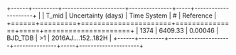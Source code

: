 +------+---------+----------------------+---------------+-----+---------------------+
|      |   T_mid |   Uncertainty (days) | Time System   | #   | Reference           |
+======+=========+======================+===============+=====+=====================+
| 1374 | 6409.33 |              0.00046 | BJD_TDB       | >1  | 2016AJ....152..182H |
+------+---------+----------------------+---------------+-----+---------------------+